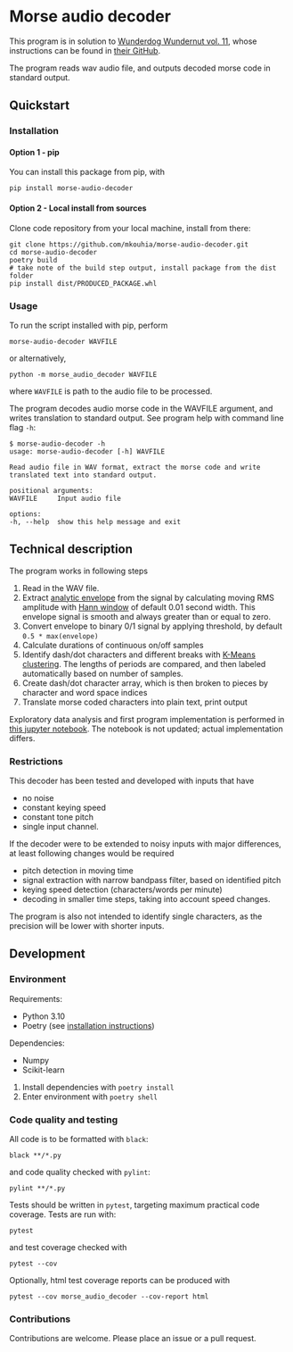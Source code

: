 # Morse audio decoder

This program is in solution to [Wunderdog Wundernut vol. 11][wundernut], whose instructions can be found in [their GitHub][wundernut-11-github].

The program reads wav audio file, and outputs decoded morse code in standard output.

## Quickstart

### Installation

#### Option 1 - pip

You can install this package from pip, with

    pip install morse-audio-decoder

#### Option 2 - Local install from sources

Clone code repository from your local machine, install from there:

    git clone https://github.com/mkouhia/morse-audio-decoder.git
    cd morse-audio-decoder
    poetry build
    # take note of the build step output, install package from the dist folder
    pip install dist/PRODUCED_PACKAGE.whl

### Usage

To run the script installed with pip, perform

    morse-audio-decoder WAVFILE

or alternatively,

    python -m morse_audio_decoder WAVFILE

where `WAVFILE` is path to the audio file to be processed.

The program decodes audio morse code in the WAVFILE argument, and writes translation to standard output.
See program help with command line flag `-h`:

    $ morse-audio-decoder -h
    usage: morse-audio-decoder [-h] WAVFILE

    Read audio file in WAV format, extract the morse code and write translated text into standard output.

    positional arguments:
    WAVFILE     Input audio file

    options:
    -h, --help  show this help message and exit



## Technical description

The program works in following steps

1. Read in the WAV file.
2. Extract [analytic envelope][envelope-wikipedia] from the signal by calculating moving RMS amplitude with [Hann window][hann-wikipedia] of default 0.01 second width. This envelope signal is smooth and always greater than or equal to zero.
3. Convert envelope to binary 0/1 signal by applying threshold, by default `0.5 * max(envelope)`
4. Calculate durations of continuous on/off samples
5. Identify dash/dot characters and different breaks with [K-Means clustering][kmeans-wikipedia]. The lengths of periods are compared, and then labeled automatically based on number of samples.
6. Create dash/dot character array, which is then broken to pieces by character and word space indices
7. Translate morse coded characters into plain text, print output

Exploratory data analysis and first program implementation is performed in [this jupyter notebook][initial-notebook]. The notebook is not updated; actual implementation differs.


### Restrictions

This decoder has been tested and developed with inputs that have
- no noise
- constant keying speed
- constant tone pitch
- single input channel.

If the decoder were to be extended to noisy inputs with major differences, at least following changes would be required
- pitch detection in moving time
- signal extraction with narrow bandpass filter, based on identified pitch
- keying speed detection (characters/words per minute)
- decoding in smaller time steps, taking into account speed changes.

The program is also not intended to identify single characters, as the precision will be lower with shorter inputs.

## Development

### Environment

Requirements:
- Python 3.10
- Poetry (see [installation instructions][poetry-install])

Dependencies:
- Numpy
- Scikit-learn

1. Install dependencies with `poetry install`
2. Enter environment with `poetry shell`


### Code quality and testing

All code is to be formatted with `black`:

    black **/*.py

and code quality checked with `pylint`:

    pylint **/*.py

Tests should be written in `pytest`, targeting maximum practical code coverage. Tests are run with:

    pytest

and test coverage checked with

    pytest --cov

Optionally, html test coverage reports can be produced with

    pytest --cov morse_audio_decoder --cov-report html

### Contributions

Contributions are welcome. Please place an issue or a pull request.


[wundernut]: https://www.wunderdog.fi/wundernut
[wundernut-11-github]: https://github.com/wunderdogsw/wundernut-vol11
[envelope-wikipedia]: https://en.wikipedia.org/wiki/Envelope_(waves)
[hann-wikipedia]: https://en.wikipedia.org/wiki/Hann_function
[initial-notebook]: notebooks/2022-02-23%20Wundernut%2011%20exploration.ipynb
[kmeans-wikipedia]: https://en.wikipedia.org/wiki/K-means_clustering
[poetry-install]: https://python-poetry.org/docs/#installation
